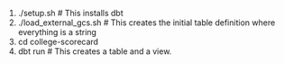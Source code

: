 1. ./setup.sh  # This installs dbt
2. ./load_external_gcs.sh  # This creates the initial table definition where everything is a string
3. cd college-scorecard 
4. dbt run   # This creates a table and a view.
